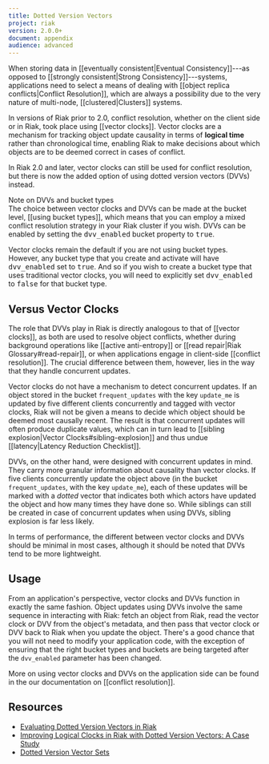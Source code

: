 ```yaml
---
title: Dotted Version Vectors
project: riak
version: 2.0.0+
document: appendix
audience: advanced
---
```


When storing data in [[eventually consistent|Eventual Consistency]]---as
opposed to [[strongly consistent|Strong Consistency]]---systems,
applications need to select a means of dealing with [[object replica conflicts|Conflict Resolution]],
which are always a possibility due to the very nature of multi-node,
[[clustered|Clusters]] systems.

In versions of Riak prior to 2.0, conflict resolution, whether on the
client side or in Riak, took place using [[vector clocks]]. Vector
clocks are a mechanism for tracking object update causality in terms of
**logical time** rather than chronological time, enabling Riak to make
decisions about which objects are to be deemed correct in cases of
conflict.

In Riak 2.0 and later, vector clocks can still be used for conflict
resolution, but there is now the added option of using dotted version
vectors (DVVs) instead.

<div class="note">
<div class="title">Note on DVVs and bucket types</div>
The choice between vector clocks and DVVs can be made at the bucket
level, [[using bucket types]], which means that you can employ a mixed
conflict resolution strategy in your Riak cluster if you wish. DVVs can
be enabled by setting the <tt>dvv_enabled</tt> bucket property to
<tt>true</tt>.

Vector clocks remain the default if you are not using bucket types.
However, any bucket type that you create and activate will have
<tt>dvv_enabled</tt> set to <tt>true</tt>. And so if you wish to create
a bucket type that uses traditional vector clocks, you will need to
explicitly set <tt>dvv_enabled</tt> to <tt>false</tt> for that bucket
type.
</div>

## Versus Vector Clocks

The role that DVVs play in Riak is directly analogous to that of
[[vector clocks]], as both are used to resolve object conflicts, whether
during background operations like [[active anti-entropy]] or
[[read repair|Riak Glossary#read-repair]], or when applications engage
in client-side [[conflict resolution]]. The crucial difference between
them, however, lies in the way that they handle concurrent updates.

Vector clocks do not have a mechanism to detect concurrent updates. If
an object stored in the bucket `frequent_updates` with the
key `update_me` is updated by five different clients concurrently and
tagged with vector clocks, Riak will not be given a means to decide
which object should be deemed most causally recent. The result is that
concurrent updates will often produce duplicate values, which can in 
turn lead to [[sibling explosion|Vector Clocks#sibling-explosion]] and
thus undue [[latency|Latency Reduction Checklist]].

DVVs, on the other hand, were designed with concurrent updates in mind.
They carry more granular information about causality than vector clocks.
If five clients concurrently update the object above (in the bucket 
`frequent_updates`, with the key `update_me`), each of these updates
will be marked with a _dotted_ vector that indicates both which actors
have updated the object and how many times they have done so. While
siblings can still be created in case of concurrent updates when using
DVVs, sibling explosion is far less likely.

In terms of performance, the different between vector clocks and DVVs
should be minimal in most cases, although it should be noted that
DVVs tend to be more lightweight.

## Usage

From an application's perspective, vector clocks and DVVs function in
exactly the same fashion. Object updates using DVVs involve the same
sequence in interacting with Riak: fetch an object from Riak, read the
vector clock or DVV from the object's metadata, and then pass that 
vector clock or DVV back to Riak when you update the object. There's a 
good chance that you will not need to modify your application code, with
the exception of ensuring that the right bucket types and buckets are
being targeted after the `dvv_enabled` parameter has been changed.

More on using vector clocks and DVVs on the application side can be
found in the our documentation on [[conflict resolution]].

## Resources

* [Evaluating Dotted Version Vectors in Riak](http://asc.di.fct.unl.pt/~nmp/pubs/inforum-2011-2.pdf)
* [Improving Logical Clocks in Riak with Dotted Version Vectors: A Case Study](http://paginas.fe.up.pt/~prodei/dsie12/papers/paper_19.pdf)
* [Dotted Version Vector Sets](https://github.com/ricardobcl/Dotted-Version-Vectors)
